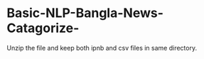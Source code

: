 # Basic-NLP-Bangla-News-Catagorize-

Unzip the file and keep both ipnb and csv files in same directory.
